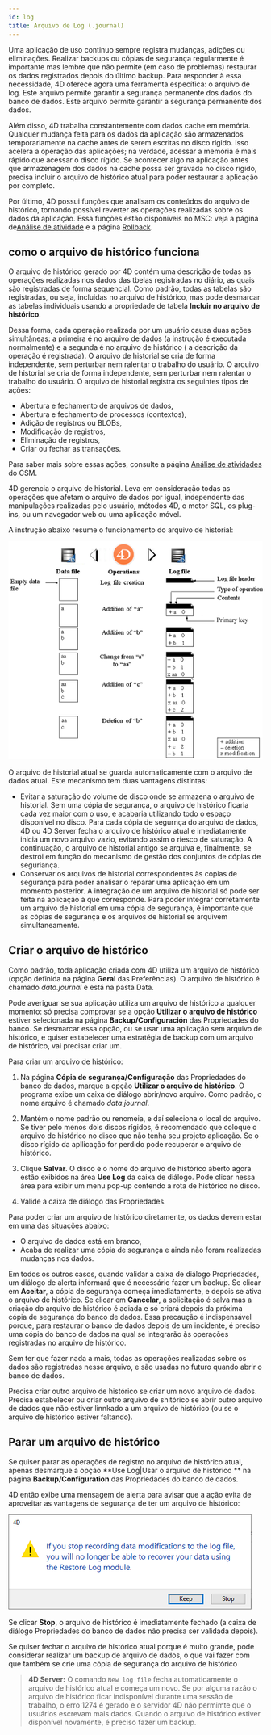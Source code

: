 ```yaml
---
id: log
title: Arquivo de Log (.journal)
---
```


Uma aplicação de uso continuo sempre registra mudanças, adições ou eliminações. Realizar backups ou cópias de segurança regularmente é importante mas lembre que não permite (em caso de problemas) restaurar os dados registrados depois do último backup. Para responder à essa necessidade, 4D oferece agora uma ferramenta específica: o arquivo de log. Este arquivo permite garantir a segurança permanente dos dados do banco de dados. Este arquivo permite garantir a segurança permanente dos dados.

Além disso, 4D trabalha constantemente com dados cache em memória. Qualquer mudança feita para os dados da aplicação são armazenados temporariamente na cache antes de serem escritas no disco rigido. Isso acelera a operação das aplicações; na verdade, acessar a memória é mais rápido que acessar o disco rígido. Se acontecer algo na aplicação antes que armazenagem dos dados na cache possa ser gravada no disco rígido, precisa incluir o arquivo de histórico atual para poder restaurar a aplicação por completo.

Por último, 4D possui funções que analisam os conteúdos do arquivo de histórico, tornando possível reverter as operações realizadas sobre os dados da aplicação. Essa funções estão disponíveis no MSC: veja a página de[Análise de atividade](MSC/analysis.md) e a página [Rollback](MSC/rollback.md).

## como o arquivo de histórico funciona

O arquivo de histórico gerado por 4D contém uma descrição de todas as operações realizadas nos dados das tbelas registradas no diário, as quais são registradas de forma sequencial. Como padrão, todas as tabelas são registradas, ou seja, incluidas no arquivo de histórico, mas pode desmarcar as tabelas individuais usando a propriedade de tabela **Incluir no arquivo de histórico**.

Dessa forma, cada operação realizada por um usuário causa duas ações simultâneas: a primeira é no arquivo de dados (a instrução é executada normalmente) e a segunda é no arquivo de histórico ( a descrição da operação é registrada). O arquivo de historial se cria de forma independente, sem perturbar nem ralentar o trabalho do usuário. O arquivo de historial se cria de forma independente, sem perturbar nem ralentar o trabalho do usuário. O arquivo de historial registra os seguintes tipos de ações:

- Abertura e fechamento de arquivos de dados,
- Abertura e fechamento de processos (contextos),
- Adição de registros ou BLOBs,
- Modificação de registros,
- Eliminação de registros,
- Criar ou fechar as transações.

Para saber mais sobre essas ações, consulte a página [Análise de atividades](MSC/analysis.md) do CSM.

4D gerencia o arquivo de historial. Leva em consideração todas as operações que afetam o arquivo de dados por igual, independente das manipulações realizadas pelo usuário, métodos 4D, o motor SQL, os plug-ins, ou um navegador web ou uma aplicação móvel.

A instrução abaixo resume o funcionamento do arquivo de historial:

![](../assets/en/Backup/backup05.png)


O arquivo de historial atual se guarda automaticamente com o arquivo de dados atual. Este mecanismo tem duas vantagens distintas:

- Evitar a saturação do volume de disco onde se armazena o arquivo de historial. Sem uma cópia de segurança, o arquivo de histórico ficaria cada vez maior com o  uso, e acabaria utilizando todo o espaço disponível no disco. Para cada cópia de segurnça do arquivo de dados, 4D ou 4D Server fecha o arquivo de histórico atual e  imediatamente inicia um novo arquivo vazio, evitando assim o riesco de saturação. A continuação, o arquivo de historial antigo se arquiva e, finalmente, se destrói em função do mecanismo de gestão dos conjuntos de cópias de seguriança.
- Conservar os arquivos de historial correspondentes às copias de segurança para poder analisar o reparar uma aplicação em um momento posterior. A integração de um arquivo de historial só pode ser feita na aplicação à que corresponde. Para poder integrar corretamente um arquivo de historial em uma cópia de segurança, é importante que as cópias de segurança e os arquivos de historial se arquivem simultaneamente.


## Criar o arquivo de histórico

Como padrão, toda aplicação criada com 4D utiliza um arquivo de histórico (opção definida na página **Geral** das Preferências). O arquivo de histórico é chamado *data.journal* e está na pasta Data.

Pode averiguar se sua aplicação utiliza um arquivo de histórico a qualquer momento: só precisa comprovar se a opção **Utilizar o arquivo de histórico** estiver selecionada na página **Backup/Configuración** das Propriedades do banco. Se desmarcar essa opção, ou se usar uma aplicação sem arquivo de histórico, e quiser estabelecer uma estratégia de backup com um arquivo de histórico, vai precisar criar um.

Para criar um arquivo de histórico:

1. Na página **Cópia de segurança/Configuração** das Propriedades do banco de dados, marque a opção **Utilizar o arquivo de histórico**. O programa exibe um caixa de diálogo abrir/novo arquivo. Como padrão, o nome arquivo é chamado *data.journal*.

2. Mantém o nome padrão ou renomeia, e daí seleciona o local do arquivo. Se tiver pelo menos dois discos rígidos, é recomendado que coloque o arquivo de histórico no disco que não tenha seu projeto aplicação. Se o disco rígido da apllicação for perdido pode recuperar o arquivo de histórico.

3. Clique **Salvar**. O disco e o nome do arquivo de histórico aberto agora estão exibidos na área **Use Log** da caixa de diálogo. Pode clicar nessa área para exibir um menu pop-up contendo a rota de histórico no disco.

4. Valide a caixa de diálogo das Propriedades.

Para poder criar um arquivo de histórico diretamente, os dados devem estar em uma das situações abaixo:

- O arquivo de dados está em branco,
- Acaba de realizar uma cópia de segurança e ainda não foram realizadas mudanças nos dados.

Em todos os outros casos, quando validar a caixa de diálogo Propriedades, um diálogo de alerta informará que é necessário fazer um backup. Se clicar em **Aceitar**, a cópia de segurança começa imediatamente, e depois se ativa o arquivo de histórico. Se clicar em **Cancelar**, a solicitação é salva mas a criação do arquivo de histórico é adiada e só criará depois da próxima cópia de segurança do banco de dados. Essa precaução é indispensável porque, para restaurar o banco de dados depois de um incidente, é preciso uma cópia do banco de dados na qual se integrarão às operações registradas no arquivo de histórico.

Sem ter que fazer nada a mais, todas as operações realizadas sobre os dados são registradas nesse arquivo, e são usadas no futuro quando abrir o banco de dados.

Precisa criar outro arquivo de histórico se criar um novo arquivo de dados. Precisa estabelecer ou criar outro arquivo de shitórico se abrir outro arquivo de dados que não estiver linnkado a um arquivo de histórico (ou se o arquivo de histórico estiver faltando).



## Parar um arquivo de histórico

Se quiser parar as operações de registro no arquivo de histórico atual, apenas desmarque a opção **Use Log|Usar o arquivo de histórico ** na página **Backup/Configuration** das Propriedades do banco de dados.

4D então exibe uma mensagem de alerta para avisar que a ação evita de aproveitar as vantagens de segurança de ter um arquivo de histórico:

![](../assets/en/Backup/backup06.png)

Se clicar **Stop**, o arquivo de histórico é imediatamente fechado (a caixa de diálogo Propriedades do banco de dados não precisa ser validada depois).

Se quiser fechar o arquivo de histórico atual porque é muito grande, pode considerar realizar um backup de arquivo de dados, o que vai fazer com que também se crie uma cópia de segurança do arquivo de histórico

> **4D Server:** O comando `New log file` fecha automaticamente o arquivo de histórico atual e começa um novo. Se por alguma razão o arquivo de histórico ficar indisponível durante uma sessão de trabalho, o erro 1274 é gerado e o servidor 4D não permimte que o usuários escrevam mais dados. Quando o arquivo de histórico estiver disponível novamente, é preciso fazer um backup.